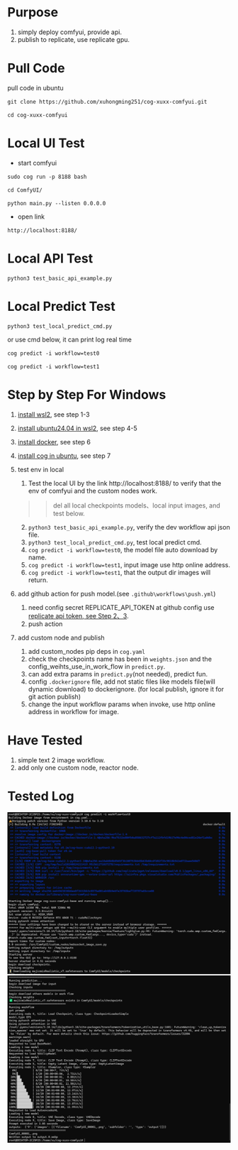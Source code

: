 # Purpose

1. simply deploy comfyui, provide api.
2. publish to replicate, use replicate gpu.

# Pull Code

pull code in ubuntu
```
git clone https://github.com/xuhongming251/cog-xuxx-comfyui.git
```

```
cd cog-xuxx-comfyui
```

# Local UI Test

- start comfyui
```
sudo cog run -p 8188 bash
```

```
cd ComfyUI/
```
```
python main.py --listen 0.0.0.0
```

- open link
```
http://localhost:8188/
```
# Local API Test

```
python3 test_basic_api_example.py
```


# Local Predict Test

```
python3 test_local_predict_cmd.py
```

or use cmd below, it can print log real time

```
cog predict -i workflow=test0

```

```
cog predict -i workflow=test1
```

# Step by Step For Windows

1. [install wsl2](https://github.com/replicate/cog/blob/main/docs/wsl2/wsl2.md), see step 1-3
2. [install ubuntu24.04 in wsl2](https://github.com/replicate/cog/blob/main/docs/wsl2/wsl2.md), see step 4-5
3. [install docker](https://github.com/replicate/cog/blob/main/docs/wsl2/wsl2.md), see step 6
4. [install cog in ubuntu](https://github.com/replicate/cog/blob/main/docs/wsl2/wsl2.md), see step 7
5. test env in local

   1. Test the local UI by the link http://localhost:8188/ to verify that the env of comfyui and the custom nodes work.
   
   >> del all local checkpoints models、local input images, and test below.

   2. `python3 test_basic_api_example.py`, verify the dev workflow api json file.
   3. `python3 test_local_predict_cmd.py`, test local predict cmd.
   4. `cog predict -i workflow=test0`, the model file auto download by name.
   5. `cog predict -i workflow=test1`, input image use http online address.
   6. `cog predict -i workflow=test1`, that the output dir images will return.

6. add github action for push model.(see `.github\workflows\push.yml`)
   1. need config secret REPLICATE_API_TOKEN at github config use [replicate api token, see Step 2、3](https://replicate.com/docs/guides/push-a-model-using-github-actions).
   2. push action

7. add custom node and publish
   1. add custom_nodes pip deps in `cog.yaml`
   2. check the checkpoints name has been in `weights.json` and the config_weihts_use_in_work_flow in `predict.py`.
   3. can add extra params in `predict.py`(not needed), predict fun.
   4. config `.dockerignore` file, add not static files like models file(will dynamic download) to dockerignore. (for local publish, ignore it for git action publish)
   5. change the input workflow params when invoke, use http online address in workflow for image.

# Have Tested

1. simple text 2 image workflow.
2. add only one custom node, reactor node.

# Tested Log

![](local_predict.png)
![](local_predict1.png)